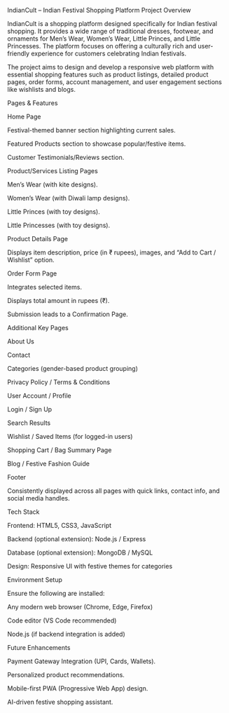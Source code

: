 IndianCult – Indian Festival Shopping Platform
Project Overview

IndianCult is a shopping platform designed specifically for Indian festival shopping. It provides a wide range of traditional dresses, footwear, and ornaments for Men’s Wear, Women’s Wear, Little Princes, and Little Princesses. The platform focuses on offering a culturally rich and user-friendly experience for customers celebrating Indian festivals.

The project aims to design and develop a responsive web platform with essential shopping features such as product listings, detailed product pages, order forms, account management, and user engagement sections like wishlists and blogs.

Pages & Features

Home Page

Festival-themed banner section highlighting current sales.

Featured Products section to showcase popular/festive items.

Customer Testimonials/Reviews section.

Product/Services Listing Pages

Men’s Wear (with kite designs).

Women’s Wear (with Diwali lamp designs).

Little Princes (with toy designs).

Little Princesses (with toy designs).

Product Details Page

Displays item description, price (in ₹ rupees), images, and “Add to Cart / Wishlist” option.

Order Form Page

Integrates selected items.

Displays total amount in rupees (₹).

Submission leads to a Confirmation Page.

Additional Key Pages

About Us

Contact

Categories (gender-based product grouping)

Privacy Policy / Terms & Conditions

User Account / Profile

Login / Sign Up

Search Results

Wishlist / Saved Items (for logged-in users)

Shopping Cart / Bag Summary Page

Blog / Festive Fashion Guide

Footer

Consistently displayed across all pages with quick links, contact info, and social media handles.

Tech Stack

Frontend: HTML5, CSS3, JavaScript

Backend (optional extension): Node.js / Express

Database (optional extension): MongoDB / MySQL

Design: Responsive UI with festive themes for categories

Environment Setup

Ensure the following are installed:

Any modern web browser (Chrome, Edge, Firefox)

Code editor (VS Code recommended)

Node.js (if backend integration is added)

Future Enhancements

Payment Gateway Integration (UPI, Cards, Wallets).

Personalized product recommendations.

Mobile-first PWA (Progressive Web App) design.

AI-driven festive shopping assistant.
